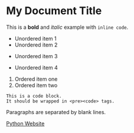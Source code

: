 # My Document Title

This is a **bold** and *italic* example with `inline code`.

- Unordered item 1
- Unordered item 2
* Unordered item 3
+ Unordered item 4

1. Ordered item one
2. Ordered item two

```
This is a code block.
It should be wrapped in <pre><code> tags.
```

Paragraphs are separated by blank lines.

[Python Website](https://python.org)
